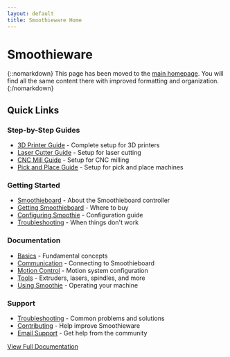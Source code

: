 ```yaml
---
layout: default
title: Smoothieware Home
---
```


# Smoothieware

{::nomarkdown}
<sl-alert variant="primary" open>
  <sl-icon slot="icon" name="arrow-right-circle"></sl-icon>
  This page has been moved to the <a href="index">main homepage</a>. You will find all the same content there with improved formatting and organization.
</sl-alert>
{:/nomarkdown}

## Quick Links

### Step-by-Step Guides

- [3D Printer Guide](3d-printer-guide) - Complete setup for 3D printers
- [Laser Cutter Guide](laser-cutter-guide) - Setup for laser cutting
- [CNC Mill Guide](cnc-mill-guide) - Setup for CNC milling
- [Pick and Place Guide](pick-and-place) - Setup for pick and place machines

### Getting Started

- [Smoothieboard](smoothieboard) - About the Smoothieboard controller
- [Getting Smoothieboard](getting-smoothieboard) - Where to buy
- [Configuring Smoothie](configuring-smoothie) - Configuration guide
- [Troubleshooting](troubleshooting) - When things don't work

### Documentation

- [Basics](basics) - Fundamental concepts
- [Communication](communication) - Connecting to Smoothieboard
- [Motion Control](motion-control) - Motion system configuration
- [Tools](tools) - Extruders, lasers, spindles, and more
- [Using Smoothie](using-smoothie) - Operating your machine

### Support

- [Troubleshooting](troubleshooting) - Common problems and solutions
- [Contributing](contributing) - Help improve Smoothieware
- [Email Support](mailto:wolf.arthur@gmail.com) - Get help from the community

[View Full Documentation](index)
